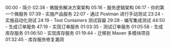 00:00 - 简介
02:38 - 微服务解决方案架构
05:16 - 服务逻辑架构
06:17 - 你的第一个微服务
07:39 - 实施产品服务
22:07 - 通过 Postman 进行手动测试
23:24 - 实施自动化测试
24:19 - Test Containers 测试容器
29:28 - 编写集成测试
44:50 - 生成订单服务
47:19 - 实现订单服务
01:03:35 - 测试订单服务
01:05:58 - 生成库存服务
01:06:50 - 实现库存服务
01:19:44 - 迁移到 Maven 多模块项目
01:32:45 - 库存服务修复漏洞